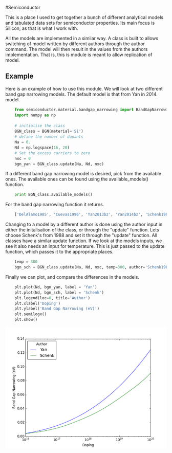 #Semiconductor

This is a place I used to get together a bunch of different analytical models and
tabulated data sets for semiconductor properties. Its main focus is Silicon, as
that is what I work with. 

All the models are implemented in a similar way. A class is built to allows switching
of model written by different authors through the author command. The model will 
then result in the values from the authors implementation. That is, this is module
is meant to allow replication of model.

## Example 

Here is an example of how to use this module. We will look at two different band gap narrowing models. The default model is that from Yan in 2014.
model.

```python
    from semiconductor.material.bandgap_narrowing import BandGapNarrowing as BGN
    import numpy as np

    # initialise the class
    BGN_class = BGN(material='Si')
    # define the number of dopants
    Na = 0.
    Nd = np.logspace(16, 20)
    # Set the excess carriers to zero
    nxc = 0
    bgn_yan = BGN_class.update(Na, Nd, nxc)
```

If a different band gap narrowing model is desired, 
pick from the available ones. The available ones can be found
using the available_models() function.

```python
    print BGN_class.available_models()
```

For the band gap narrowing function it returns.

```python
    ['DelAlamo1985', 'Cuevas1996', 'Yan2013bz', 'Yan2014bz', 'Schenk1988fer', 'Schenk1988_reparamitisation_Yan2013', 'Yan2013fer', 'Yan2014fer']
```

Changing to a model by a different author is done using the author input in either
the  initalisation of the class, or through the "update" function. Lets 
choose Schenk's from 1988 and set it through the "update" function. All classes
have a similar update function. If we look at the models inputs, we see it also needs
an input for temperature. This is just passed to the update function, which passes
it to the appropriate places.  
```python
    temp = 300
    bgn_sch = BGN_class.update(Na, Nd, nxc, temp=300, author='Schenk1988fer')
```

Finally we can plot, and compare the differences in the models.

``` python
    plt.plot(Nd, bgn_yan, label = 'Yan')
    plt.plot(Nd, bgn_sch, label = 'Schenk')
    plt.legend(loc=0, title='Author')
    plt.xlabel('Doping')
    plt.ylabel('Band Gap Narrowing (eV)')
    plt.semilogx()
    plt.show()
```

![Comparison of Yan's and Schenk's band gap narrowing models](comparison.png)